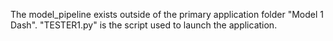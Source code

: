 The model_pipeline exists outside of the primary application folder "Model 1 Dash".
"TESTER1.py" is the script used to launch the application.
